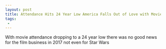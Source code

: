 ```yaml
---
layout: post
title: Attendance Hits 24 Year Low America Falls Out of Love with Movies
tags:
 -
---
```

With movie attendance dropping to a 24 year low there was no good news for the film business in 2017 not even for Star Wars
